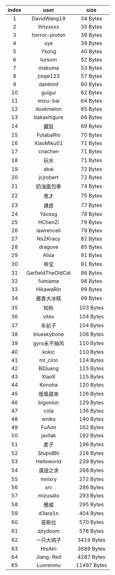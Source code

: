 | index |    user    |   size    |
|:-----:|:----------:|:---------:|
| 1 | DavidWang19 | 34 Bytes |
| 2 | lhhxxxxx | 35 Bytes |
| 3 | horror-proton | 39 Bytes |
| 4 | uye | 39 Bytes |
| 5 | Ykong | 40 Bytes |
| 6 | tursom | 52 Bytes |
| 7 | otakuma | 53 Bytes |
| 8 | zsqw123 | 57 Bytes |
| 9 | dantmnf | 60 Bytes |
| 10 | guigui | 62 Bytes |
| 11 | mizu-bai | 64 Bytes |
| 12 | duskmelon | 65 Bytes |
| 13 | bakashigure | 66 Bytes |
| 14 | 鼹鼠 | 69 Bytes |
| 15 | FutabaRio | 70 Bytes |
| 16 | XiaoMiku01 | 71 Bytes |
| 17 | cnachen | 71 Bytes |
| 18 | 玩水 | 71 Bytes |
| 19 | abai | 72 Bytes |
| 20 | jcjrobert | 72 Bytes |
| 21 | 奶油面包拳 | 74 Bytes |
| 22 | 鬼才 | 75 Bytes |
| 23 | 谦虚 | 77 Bytes |
| 24 | Yaossg | 78 Bytes |
| 25 | HChenZi | 79 Bytes |
| 26 | lawrenceli | 79 Bytes |
| 27 | Ns2Kracy | 82 Bytes |
| 28 | dragove | 85 Bytes |
| 29 | Alisa | 91 Bytes |
| 30 | 帝宝 | 91 Bytes |
| 31 | GarfieldTheOldCat | 98 Bytes |
| 32 | fumiama | 98 Bytes |
| 33 | HikawaRin | 99 Bytes |
| 34 | 酱香大冰糕 | 99 Bytes |
| 35 | 知秋 | 103 Bytes |
| 36 | vitex | 104 Bytes |
| 37 | 车前子 | 104 Bytes |
| 38 | blueskybone | 106 Bytes |
| 39 | gyro永不抽风 | 110 Bytes |
| 40 | kokic | 110 Bytes |
| 41 | mr_cino | 114 Bytes |
| 42 | BiDuang | 115 Bytes |
| 43 | XiaoX | 115 Bytes |
| 44 | Konoha | 120 Bytes |
| 45 | 煖風遲來 | 126 Bytes |
| 46 | bigonion | 129 Bytes |
| 47 | cola | 136 Bytes |
| 48 | wniko | 140 Bytes |
| 49 | FuAon | 162 Bytes |
| 50 | javilak | 192 Bytes |
| 51 | 麦子 | 196 Bytes |
| 52 | StupidBh | 216 Bytes |
| 53 | Helloworld | 239 Bytes |
| 54 | 谓道之求 | 268 Bytes |
| 55 | mnixry | 272 Bytes |
| 56 | src | 286 Bytes |
| 57 | mizusato | 293 Bytes |
| 58 | 雅威 | 295 Bytes |
| 59 | d3ara1n | 404 Bytes |
| 60 | 哥斯拉 | 570 Bytes |
| 61 | dzydoom | 578 Bytes |
| 62 | 一只大鸽子 | 3419 Bytes |
| 63 | HisAtri | 3689 Bytes |
| 64 | Jiang-Red | 4287 Bytes |
| 65 | Luorenmu | 11497 Bytes |
